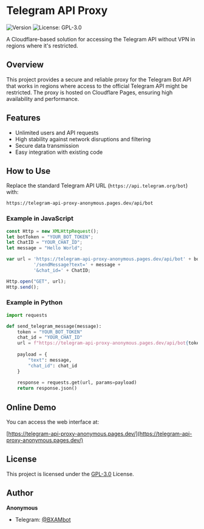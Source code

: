 # Telegram API Proxy

![Version](https://img.shields.io/badge/version-6.0-blue.svg?cacheSeconds=2592000)
![License: GPL-3.0](https://img.shields.io/badge/License-GPL--3.0-yellow.svg)

A Cloudflare-based solution for accessing the Telegram API without VPN in regions where it's restricted.

## Overview

This project provides a secure and reliable proxy for the Telegram Bot API that works in regions where access to the official Telegram API might be restricted. The proxy is hosted on Cloudflare Pages, ensuring high availability and performance.

## Features

- Unlimited users and API requests
- High stability against network disruptions and filtering
- Secure data transmission
- Easy integration with existing code

## How to Use

Replace the standard Telegram API URL (`https://api.telegram.org/bot`) with:

```
https://telegram-api-proxy-anonymous.pages.dev/api/bot
```

### Example in JavaScript

```javascript
const Http = new XMLHttpRequest();
let botToken = "YOUR_BOT_TOKEN";
let ChatID = "YOUR_CHAT_ID";
let message = "Hello World";

var url = 'https://telegram-api-proxy-anonymous.pages.dev/api/bot' + botToken + 
          '/sendMessage?text=' + message + 
          '&chat_id=' + ChatID;

Http.open("GET", url);
Http.send();
```

### Example in Python

```python
import requests

def send_telegram_message(message):
    token = "YOUR_BOT_TOKEN"
    chat_id = "YOUR_CHAT_ID"
    url = f"https://telegram-api-proxy-anonymous.pages.dev/api/bot{token}/sendMessage"
    
    payload = {
        "text": message,
        "chat_id": chat_id
    }
    
    response = requests.get(url, params=payload)
    return response.json()
```

## Online Demo

You can access the web interface at:

[https://telegram-api-proxy-anonymous.pages.dev/](https://telegram-api-proxy-anonymous.pages.dev/)

## License

This project is licensed under the [GPL-3.0](LICENSE) License.

## Author

**Anonymous**

* Telegram: [@BXAMbot](https://t.me/BXAMbot)
